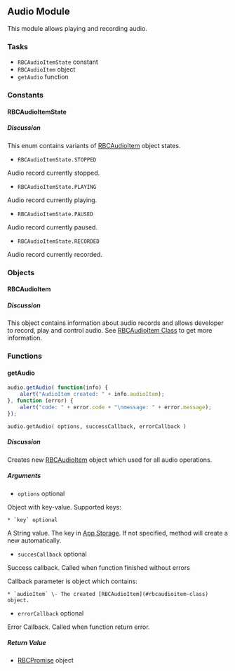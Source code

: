 ## Audio Module

This module allows playing and recording audio.

### Tasks

  * `RBCAudioItemState` constant
  * `RBCAudioItem` object
  * `getAudio` function

### Constants

#### RBCAudioItemState

##### Discussion

This enum contains variants of [RBCAudioItem](#rbcaudioitem-class) object states.

  * `RBCAudioItemState.STOPPED`

Audio record currently stopped.

  * `RBCAudioItemState.PLAYING`

Audio record currently playing.

  * `RBCAudioItemState.PAUSED`

Audio record currently paused.

  * `RBCAudioItemState.RECORDED`

Audio record currently recorded.

### Objects

#### RBCAudioItem

##### Discussion

This object contains information about audio records and allows developer to record, play and control audio. See [RBCAudioItem Class](#rbcaudioitem-class) to get more information.

### Functions

#### getAudio

```javascript
audio.getAudio( function(info) {  
    alert("AudioItem created: " + info.audioItem);
}, function (error) {  
    alert("code: " + error.code + "\nmessage: " + error.message);  
});
```

`audio.getAudio( options, successCallback, errorCallback )`

##### Discussion

Creates new [RBCAudioItem](#rbcaudioitem-class) object which used for all audio operations.

##### Arguments

  * `options` optional

Object with key-value. Supported keys:

    * `key` optional

A String value. The key in [App Storage](#app-storage-module). If not specified, method will create a new automatically.

  * `succesCallback` optional

Success callback. Called when function finished without errors

Callback parameter is object which contains:

    * `audioItem` \- The created [RBCAudioItem](#rbcaudioitem-class) object.

  * `errorCallback` optional

Error Callback. Called when function return error.

##### Return Value

  * [RBCPromise](#kernel-promise) object